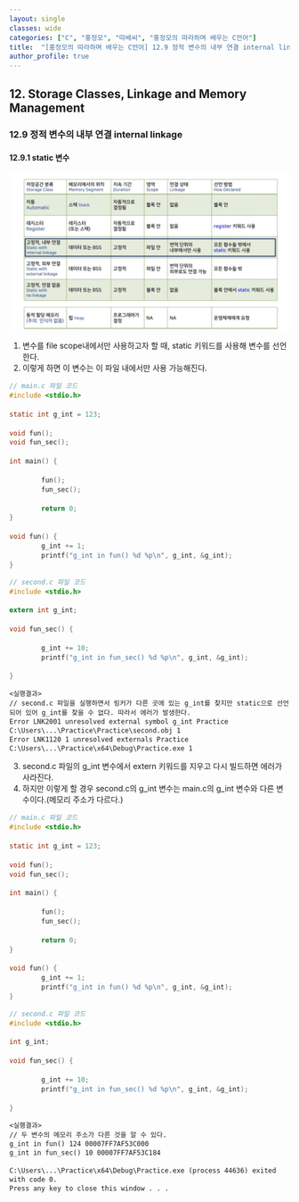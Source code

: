 ```yaml
---
layout: single
classes: wide
categories: ["C", "홍정모", "따배씨", "홍정모의 따라하며 배우는 C언어"]
title:  "[홍정모의 따라하며 배우는 C언어] 12.9 정적 변수의 내부 연결 internal linkage"
author_profile: true
---
```


## 12. Storage Classes, Linkage and Memory Management

### 12.9 정적 변수의 내부 연결 internal linkage

#### 12.9.1 static 변수

![image](/assets/images/tbc/section12/12.9.1.jpg)

1. 변수를 file scope내에서만 사용하고자 할 때, static 키워드를 사용해 변수를 선언한다.
2. 이렇게 하면 이 변수는 이 파일 내에서만 사용 가능해진다.

```c
// main.c 파일 코드
#include <stdio.h>

static int g_int = 123;

void fun();
void fun_sec();

int main() {

        fun();
        fun_sec();

        return 0;
}

void fun() {
        g_int += 1;
        printf("g_int in fun() %d %p\n", g_int, &g_int);
}
```
```c
// second.c 파일 코드
#include <stdio.h>

extern int g_int;

void fun_sec() {

        g_int += 10;
        printf("g_int in fun_sec() %d %p\n", g_int, &g_int);

}
```
```
<실행결과>
// second.c 파일을 실행하면서 링커가 다른 곳에 있는 g_int를 찾지만 static으로 선언되어 있어 g_int를 찾을 수 없다. 따라서 에러가 발생한다. 
Error LNK2001 unresolved external symbol g_int Practice C:\Users\...\Practice\Practice\second.obj 1	
Error LNK1120 1 unresolved externals Practice C:\Users\...\Practice\x64\Debug\Practice.exe 1	
```

3. second.c 파일의 g_int 변수에서 extern 키워드를 지우고 다시 빌드하면 에러가 사라진다.
4. 하지만 이렇게 할 경우 second.c의 g_int 변수는 main.c의 g_int 변수와 다른 변수이다.(메모리 주소가 다르다.)

```c
// main.c 파일 코드
#include <stdio.h>

static int g_int = 123;

void fun();
void fun_sec();

int main() {

        fun();
        fun_sec();

        return 0;
}

void fun() {
        g_int += 1;
        printf("g_int in fun() %d %p\n", g_int, &g_int);
}
```
```c
// second.c 파일 코드
#include <stdio.h>

int g_int;

void fun_sec() {

        g_int += 10;
        printf("g_int in fun_sec() %d %p\n", g_int, &g_int);

}
```
```
<실행결과>
// 두 변수의 메모리 주소가 다른 것을 알 수 있다.
g_int in fun() 124 00007FF7AF53C000
g_int in fun_sec() 10 00007FF7AF53C184

C:\Users\...\Practice\x64\Debug\Practice.exe (process 44636) exited with code 0.
Press any key to close this window . . .
```
